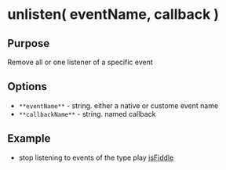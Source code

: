 # unlisten( eventName, callback ) #

## Purpose ##

Remove all or one listener of a specific event

## Options ##

* `**eventName**` - string. either a native or custome event name
* `**callbackName**` - string. named callback

## Example ##

* stop listening to events of the type play [jsFiddle](http://jsfiddle.net/popcornjs/4NbWV/)
